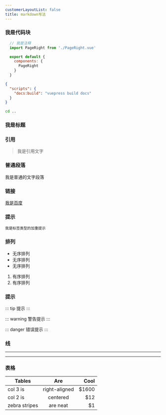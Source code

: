 ```yaml
---
customerLayoutList: false
title: markdown写法
---
```

<!-- [[toc]] -->

### 我是代码块
``` js
  // 我是注释
  import PageRight from './PageRight.vue'

  export default {
    components: {
      PageRight
    }
  }
```

``` json
{
  "scripts": {
    "docs:build": "vuepress build docs"
  }
}
```

``` bash
cd ..
```

### 我是标题

### 引用
> 我是引用文字

### 普通段落
我是普通的文字段落

### 链接
[我是百度](https://github.com/txs1992/focus-outside) 

### 提示
`我是标签类型的加重提示`

### 排列
- 无序排列
- 无序排列
- 无序排列

1. 有序排列
2. 有序排列

### 提示
::: tip
提示
:::

::: warning
警告提示
:::

::: danger
错误提示
:::

### 线
***
***

### 表格
| Tables        | Are           | Cool  |
| ------------- |:-------------:| -----:|
| col 3 is      | right-aligned | $1600 |
| col 2 is      | centered      |   $12 |
| zebra stripes | are neat      |    $1 |
